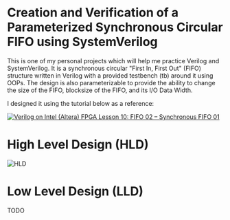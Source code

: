 # Creation and Verification of a Parameterized Synchronous Circular FIFO using SystemVerilog
This is one of my personal projects which will help me practice Verilog and SystemVerilog. It is a synchronous circular "First In, First Out" (FIFO) structure written in Verilog with a provided testbench (tb) around it using OOPs. The design is also parameterizable to provide the ability to change the size of the FIFO, blocksize of the FIFO, and its I/O Data Width.

I designed it using the tutorial below as a reference:

[![Verilog on Intel (Altera) FPGA Lesson 10: FIFO 02 – Synchronous FIFO 01](http://img.youtube.com/vi/U1-5Jx4Mg-g/0.jpg)](https://www.youtube.com/embed/U1-5Jx4Mg-g)

# High Level Design (HLD)
![HLD](#)

# Low Level Design (LLD)
TODO
